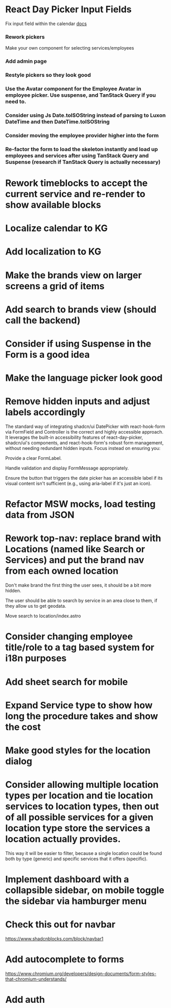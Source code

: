 # React Day Picker Input Fields

Fix input field within the calendar
[docs](https://daypicker.dev/guides/input-fields)

### Rework pickers

Make your own component for selecting services/employees

### Add admin page

### Restyle pickers so they look good

### Use the Avatar component for the Employee Avatar in employee picker. Use suspense, and TanStack Query if you need to.

### Consider using Js Date.toISOString instead of parsing to Luxon DateTime and then DateTime.toISOString

### Consider moving the employee provider higher into the form

### Re-factor the form to load the skeleton instantly and load up employees and services after using TanStack Query and Suspense (research if TanStack Query is actually necessary)

# Rework timeblocks to accept the current service and re-render to show available blocks

# Localize calendar to KG

# Add localization to KG

# Make the brands view on larger screens a grid of items

# Add search to brands view (should call the backend)

# Consider if using Suspense in the Form is a good idea

# Make the language picker look good

# Remove hidden inputs and adjust labels accordingly

The standard way of integrating shadcn/ui DatePicker with react-hook-form via FormField and Controller is the correct and highly accessible approach. It leverages the built-in accessibility features of react-day-picker, shadcn/ui's components, and react-hook-form's robust form management, without needing redundant hidden inputs. Focus instead on ensuring you:

Provide a clear FormLabel.

Handle validation and display FormMessage appropriately.

Ensure the button that triggers the date picker has an accessible label if its visual content isn't sufficient (e.g., using aria-label if it's just an icon).

# Refactor MSW mocks, load testing data from JSON

# Rework top-nav: replace brand with Locations (named like Search or Services) and put the brand nav from each owned location

Don't make brand the first thing the user sees, it should be a bit more hidden.

The user should be able to search by service in an area close to them, if they allow us to get geodata.

Move search to location/index.astro

# Consider changing employee title/role to a tag based system for i18n purposes

# Add sheet search for mobile

# Expand Service type to show how long the procedure takes and show the cost

<!-- # Add api to api url and calls -->

<!-- # Fix separator spacing --- change card gap -->

# Make good styles for the location dialog

# Consider allowing multiple location types per location and tie location services to location types, then out of all possible services for a given location type store the services a location actually provides.

This way it will be easier to filter, because a single location could be found both by type (generic) and specific services that it offers (specific).

# Implement dashboard with a collapsible sidebar, on mobile toggle the sidebar via hamburger menu

# Check this out for navbar

https://www.shadcnblocks.com/block/navbar1

# Add autocomplete to forms

https://www.chromium.org/developers/design-documents/form-styles-that-chromium-understands/

# Add auth
